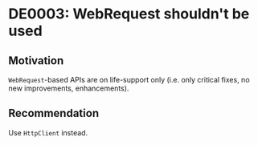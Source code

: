 <!--
T:System.Net.WebRequest
T:System.Net.FtpWebRequest
T:System.Net.FileWebRequest
T:System.Net.HttpWebRequest
-->

# DE0003: WebRequest shouldn't be used

## Motivation

 `WebRequest`-based APIs are on life-support only (i.e. only critical fixes, no
 new improvements, enhancements).

## Recommendation

Use `HttpClient` instead.
